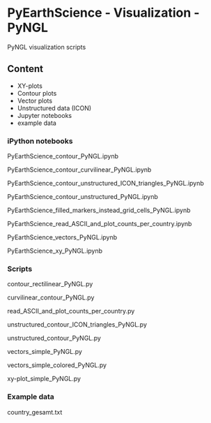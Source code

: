 # PyEarthScience - Visualization - PyNGL
PyNGL visualization scripts

## Content
- XY-plots
- Contour plots
- Vector plots
- Unstructured data (ICON)
- Jupyter notebooks
- example data

### iPython notebooks
PyEarthScience_contour_PyNGL.ipynb

PyEarthScience_contour_curvilinear_PyNGL.ipynb

PyEarthScience_contour_unstructured_ICON_triangles_PyNGL.ipynb

PyEarthScience_contour_unstructured_PyNGL.ipynb

PyEarthScience_filled_markers_instead_grid_cells_PyNGL.ipynb

PyEarthScience_read_ASCII_and_plot_counts_per_country.ipynb

PyEarthScience_vectors_PyNGL.ipynb

PyEarthScience_xy_PyNGL.ipynb

### Scripts
contour_rectilinear_PyNGL.py

curvilinear_contour_PyNGL.py

read_ASCII_and_plot_counts_per_country.py

unstructured_contour_ICON_triangles_PyNGL.py

unstructured_contour_PyNGL.py

vectors_simple_PyNGL.py

vectors_simple_colored_PyNGL.py

xy-plot_simple_PyNGL.py

### Example data
country_gesamt.txt
